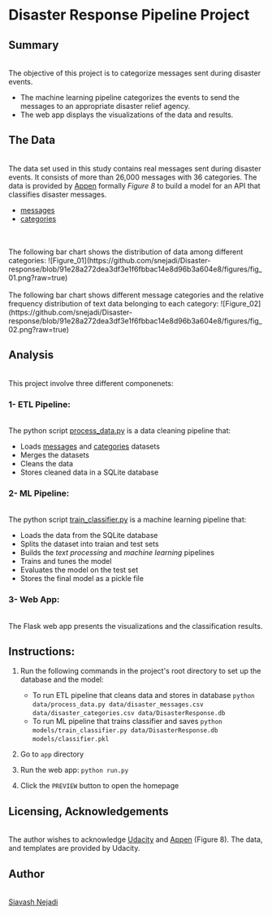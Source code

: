 # Disaster Response Pipeline Project

## Summary
<br> The objective of this project is to categorize messages sent during disaster events.
  - The machine learning pipeline categorizes the events to send the messages to an appropriate disaster relief agency.
  - The web app displays the visualizations of the data and results.

## The Data
<br> The data set used in this study contains real messages sent during disaster events. It consists of more than 26,000 messages with 36 categories. The data is provided by [Appen](https://appen.com/) formally <i>Figure 8</i> to build a model for an API that classifies disaster messages.  
  - [messages](https://github.com/snejadi/Disaster-response/blob/e742fb0e32729cf6b2a5417f5937afc5bbd14a8c/data/disaster_messages.csv)
  - [categories](https://github.com/snejadi/Disaster-response/blob/e742fb0e32729cf6b2a5417f5937afc5bbd14a8c/data/disaster_categories.csv)
<br> 
<br> The following bar chart shows the distribution of data among different categories:
![Figure_01](https://github.com/snejadi/Disaster-response/blob/91e28a272dea3df3e1f6fbbac14e8d96b3a604e8/figures/fig_01.png?raw=true)
<br>
<br> The following bar chart shows different message categories and the relative frequency distribution of text data belonging to each category:
![Figure_02](https://github.com/snejadi/Disaster-response/blob/91e28a272dea3df3e1f6fbbac14e8d96b3a604e8/figures/fig_02.png?raw=true)

## Analysis
<br> This project involve three different componenets:

### 1- ETL Pipeline:
<br> The python script [process_data.py](https://github.com/snejadi/Disaster-response/blob/e742fb0e32729cf6b2a5417f5937afc5bbd14a8c/data/process_data.py) is a data cleaning pipeline that:
  - Loads [messages](https://github.com/snejadi/Disaster-response/blob/e742fb0e32729cf6b2a5417f5937afc5bbd14a8c/data/disaster_messages.csv) and [categories](https://github.com/snejadi/Disaster-response/blob/e742fb0e32729cf6b2a5417f5937afc5bbd14a8c/data/disaster_categories.csv) datasets
  - Merges the datasets
  - Cleans the data
  - Stores cleaned data in a SQLite database

### 2- ML Pipeline:
<br> The python script [train_classifier.py](https://github.com/snejadi/Disaster-response/blob/e742fb0e32729cf6b2a5417f5937afc5bbd14a8c/models/train_classifier.py) is a machine learning pipeline that:
  - Loads the data from the SQLite database
  - Splits the dataset into traian and test sets
  - Builds the <i>text processing</i> and <i>machine learning</i> pipelines
  - Trains and tunes the model
  - Evaluates the model on the test set
  - Stores the final model as a pickle file

### 3- Web App:
<br> The Flask web app presents the visualizations and the classification results.

## Instructions:
1. Run the following commands in the project's root directory to set up the database and the model:

    - To run ETL pipeline that cleans data and stores in database
        `python data/process_data.py data/disaster_messages.csv data/disaster_categories.csv data/DisasterResponse.db`
    - To run ML pipeline that trains classifier and saves
        `python models/train_classifier.py data/DisasterResponse.db models/classifier.pkl`

2. Go to `app` directory

3. Run the web app: `python run.py`

4. Click the `PREVIEW` button to open the homepage

## Licensing, Acknowledgements
<br> The author wishes to acknowledge [Udacity](https://www.udacity.com/) and [Appen](https://appen.com/) (Figure 8). The data, and templates are provided by Udacity.

## Author
<br>[Siavash Nejadi](https://github.com/snejadi/)